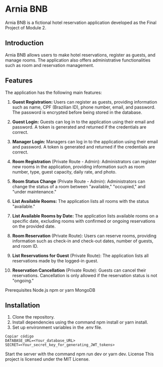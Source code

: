 # Arnia BNB
Arnia BNB is a fictional hotel reservation application developed as the Final Project of Module 2.

## Introduction
Arnia BNB allows users to make hotel reservations, register as guests, and manage rooms. The application also offers administrative functionalities such as room and reservation management.

## Features
The application has the following main features:

1. **Guest Registration:** Users can register as guests, providing information such as name, CPF (Brazilian ID), phone number, email, and password. The password is encrypted before being stored in the database.

2. **Guest Login:** Guests can log in to the application using their email and password. A token is generated and returned if the credentials are correct.

3. **Manager Login:** Managers can log in to the application using their email and password. A token is generated and returned if the credentials are correct.

4. **Room Registration** (Private Route - Admin): Administrators can register new rooms in the application, providing information such as room number, type, guest capacity, daily rate, and photo.

5. **Room Status Change** (Private Route - Admin): Administrators can change the status of a room between "available," "occupied," and "under maintenance."

6. **List Available Rooms:** The application lists all rooms with the status "available."

7. **List Available Rooms by Date:** The application lists available rooms on a specific date, excluding rooms with confirmed or ongoing reservations on the provided date.

8. **Room Reservation** (Private Route): Users can reserve rooms, providing information such as check-in and check-out dates, number of guests, and room ID.

9. **List Reservations for Guest** (Private Route): The application lists all reservations made by the logged-in guest.

10. **Reservation Cancellation** (Private Route): Guests can cancel their reservations. Cancellation is only allowed if the reservation status is not "ongoing."

Prerequisites
Node.js
npm or yarn
MongoDB

## Installation
1. Clone the repository.
2. Install dependencies using the command npm install or yarn install.
3. Set up environment variables in the .env file.

```plaintext
Copiar código
DATABASE_URL=<Your_database_URL>
SECRET=<Your_secret_key_for_generating_JWT_tokens>
```

Start the server with the command npm run dev or yarn dev.
License
This project is licensed under the MIT License.